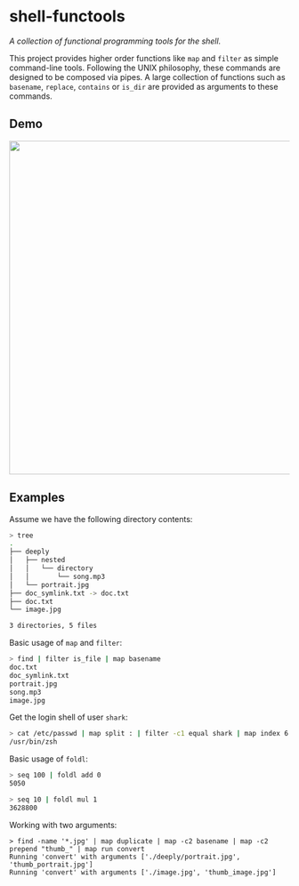 # shell-functools

*A collection of functional programming tools for the shell.*

This project provides higher order functions like `map` and `filter` as simple command-line tools.
Following the UNIX philosophy, these commands are designed to be composed via pipes. A large
collection of functions such as `basename`, `replace`, `contains` or `is_dir` are provided as
arguments to these commands.

## Demo

<a href="https://asciinema.org/a/6zsp3hEPpM7tmWHrjThl7idqh" target="_blank"><img src="https://asciinema.org/a/6zsp3hEPpM7tmWHrjThl7idqh.png" width="600" /></a>

## Examples

Assume we have the following directory contents:
``` bash
> tree
.
├── deeply
│   ├── nested
│   │   └── directory
│   │       └── song.mp3
│   └── portrait.jpg
├── doc_symlink.txt -> doc.txt
├── doc.txt
└── image.jpg

3 directories, 5 files
```

Basic usage of `map` and `filter`:
``` bash
> find | filter is_file | map basename
doc.txt
doc_symlink.txt
portrait.jpg
song.mp3
image.jpg
```

Get the login shell of user `shark`:
``` bash
> cat /etc/passwd | map split : | filter -c1 equal shark | map index 6
/usr/bin/zsh
```

Basic usage of `foldl`:
``` bash
> seq 100 | foldl add 0
5050

> seq 10 | foldl mul 1
3628800
```

Working with two arguments:
```
> find -name '*.jpg' | map duplicate | map -c2 basename | map -c2 prepend "thumb_" | map run convert
Running 'convert' with arguments ['./deeply/portrait.jpg', 'thumb_portrait.jpg']
Running 'convert' with arguments ['./image.jpg', 'thumb_image.jpg']
```
